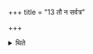 +++
title = "13 तौ न सर्वत्र"

+++

<details><summary>थिते</summary>

13. These two (scoops) should not be taken in all (the Soma-sacrifices). (They should be taken only) in the Vājapeya, Rājasūya or in the Sarvavedasa sacrificial session.  
</details>
